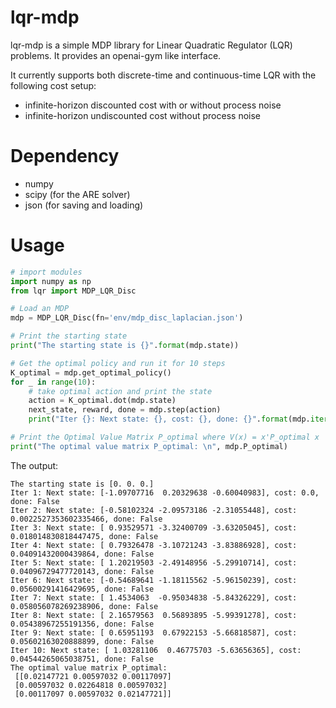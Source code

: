 # lqr-mdp

lqr-mdp is a simple MDP library for Linear Quadratic Regulator (LQR) problems. It provides an openai-gym like interface.

It currently supports both discrete-time and continuous-time LQR with the following cost setup:
* infinite-horizon discounted cost with or without process noise
* infinite-horizon undiscounted cost without process noise

# Dependency

* numpy
* scipy (for the ARE solver)
* json (for saving and loading)

# Usage

```python
# import modules
import numpy as np
from lqr import MDP_LQR_Disc

# Load an MDP
mdp = MDP_LQR_Disc(fn='env/mdp_disc_laplacian.json')

# Print the starting state
print("The starting state is {}".format(mdp.state))

# Get the optimal policy and run it for 10 steps
K_optimal = mdp.get_optimal_policy()
for _ in range(10):
    # take optimal action and print the state
    action = K_optimal.dot(mdp.state)
    next_state, reward, done = mdp.step(action)
    print("Iter {}: Next state: {}, cost: {}, done: {}".format(mdp.iter, next_state, reward, done))

# Print the Optimal Value Matrix P_optimal where V(x) = x'P_optimal x
print("The optimal value matrix P_optimal: \n", mdp.P_optimal)
```

The output:
```
The starting state is [0. 0. 0.]
Iter 1: Next state: [-1.09707716  0.20329638 -0.60040983], cost: 0.0, done: False
Iter 2: Next state: [-0.58102324 -2.09573186 -2.31055448], cost: 0.0022527353602335466, done: False
Iter 3: Next state: [ 0.93529571 -3.32400709 -3.63205045], cost: 0.018014830818447475, done: False
Iter 4: Next state: [ 0.79326478 -3.10721243 -3.83886928], cost: 0.04091432000439864, done: False
Iter 5: Next state: [ 1.20219503 -2.49148956 -5.29910714], cost: 0.04096729477720143, done: False
Iter 6: Next state: [-0.54689641 -1.18115562 -5.96150239], cost: 0.05600291416429695, done: False
Iter 7: Next state: [ 1.4534063  -0.95034838 -5.84326229], cost: 0.058056078269238906, done: False
Iter 8: Next state: [ 2.16579563  0.56893895 -5.99391278], cost: 0.05438967255191356, done: False
Iter 9: Next state: [ 0.65951193  0.67922153 -5.66818587], cost: 0.05602163020888899, done: False
Iter 10: Next state: [ 1.03281106  0.46775703 -5.63656365], cost: 0.04544265065038751, done: False
The optimal value matrix P_optimal: 
 [[0.02147721 0.00597032 0.00117097]
 [0.00597032 0.02264818 0.00597032]
 [0.00117097 0.00597032 0.02147721]]
```
